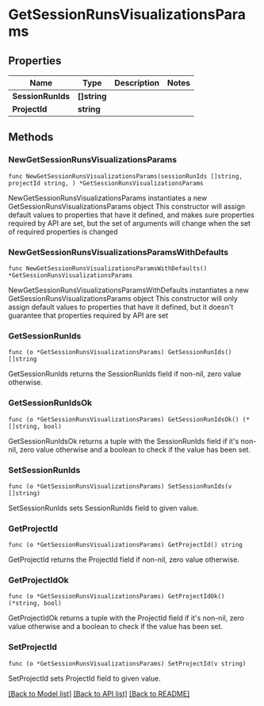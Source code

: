 # GetSessionRunsVisualizationsParams

## Properties

Name | Type | Description | Notes
------------ | ------------- | ------------- | -------------
**SessionRunIds** | **[]string** |  | 
**ProjectId** | **string** |  | 

## Methods

### NewGetSessionRunsVisualizationsParams

`func NewGetSessionRunsVisualizationsParams(sessionRunIds []string, projectId string, ) *GetSessionRunsVisualizationsParams`

NewGetSessionRunsVisualizationsParams instantiates a new GetSessionRunsVisualizationsParams object
This constructor will assign default values to properties that have it defined,
and makes sure properties required by API are set, but the set of arguments
will change when the set of required properties is changed

### NewGetSessionRunsVisualizationsParamsWithDefaults

`func NewGetSessionRunsVisualizationsParamsWithDefaults() *GetSessionRunsVisualizationsParams`

NewGetSessionRunsVisualizationsParamsWithDefaults instantiates a new GetSessionRunsVisualizationsParams object
This constructor will only assign default values to properties that have it defined,
but it doesn't guarantee that properties required by API are set

### GetSessionRunIds

`func (o *GetSessionRunsVisualizationsParams) GetSessionRunIds() []string`

GetSessionRunIds returns the SessionRunIds field if non-nil, zero value otherwise.

### GetSessionRunIdsOk

`func (o *GetSessionRunsVisualizationsParams) GetSessionRunIdsOk() (*[]string, bool)`

GetSessionRunIdsOk returns a tuple with the SessionRunIds field if it's non-nil, zero value otherwise
and a boolean to check if the value has been set.

### SetSessionRunIds

`func (o *GetSessionRunsVisualizationsParams) SetSessionRunIds(v []string)`

SetSessionRunIds sets SessionRunIds field to given value.


### GetProjectId

`func (o *GetSessionRunsVisualizationsParams) GetProjectId() string`

GetProjectId returns the ProjectId field if non-nil, zero value otherwise.

### GetProjectIdOk

`func (o *GetSessionRunsVisualizationsParams) GetProjectIdOk() (*string, bool)`

GetProjectIdOk returns a tuple with the ProjectId field if it's non-nil, zero value otherwise
and a boolean to check if the value has been set.

### SetProjectId

`func (o *GetSessionRunsVisualizationsParams) SetProjectId(v string)`

SetProjectId sets ProjectId field to given value.



[[Back to Model list]](../README.md#documentation-for-models) [[Back to API list]](../README.md#documentation-for-api-endpoints) [[Back to README]](../README.md)


